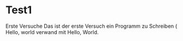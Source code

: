 # Test1
Erste Versuche
Das ist der erste Versuch  ein  Programm zu Schreiben ( Hello, world
verwand mit Hello, World.
